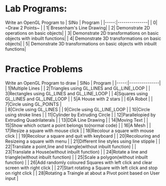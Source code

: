 # Lab Programs:
Write an OpenGL Program to 
| SlNo | Program |
|-----:|---------------|
|     0|     ~Draw 2 Points~    |
|     1|     Bresenham's Line Drawing|
|     2|     Demonstrate 2D operations on basic objects|
|     3|     Demonstrate 2D transformations on basic objects with inbuilt functions|
|     4|     Demonstrate 3D transformations on basic objects|
|     5|     Demonstrate 3D transformations on basic objects with inbuilt functions|


# Practice Problems

Write an OpenGL Program to draw
| SlNo | Program |
|-----:|---------------|
|     1|Multiple Lines                              |
|     2|Triangles using GL_LINES and GL_LINE_LOOP   |
|     3|Rectangles using GL_LINES and GL_LINE_LOOP  |
|     4|Squares using GL_LINES and GL_LINE_LOOP     |
|     5|A House with 2 stars                        |
|     6|A Robot                                     |
|     7|Circle using GL_POINTS                      |        
|     8|Circle using GL_LINES                       |
|     9|Circle using GL_LINE_LOOP                   |
|    10|Circle using stroke lines                   |
|    11|Cylinder by Extruding Circle                |
|    12|Parallelopied by Extruding Quadrilaterals   |
|    13|DDA Line Drawing                            |
|    14|Moving Text                                 |
|    15|Show which octant a point belongs to(normal code)  |
|    16|A Mesh                                      |
|    17|Resize a square with mouse click                                      |
|    18|Recolour a square with mouse click                                      |
|    19|Recolour a square and quit with keyboard                                     |
|    20|Recolouring and Resizeing a square with menu                               |
|    21|Different line styles using line stipple                               |
|    22|Translate a point,line and triangle(without inbuilt function)                               |
|    23|Translate a House(without inbuilt function)                               |
|    24|Rotate a line and triangle(without inbuilt function)                               |
|    25|Scale a polygon(without inbuilt function)                               |
|    26|Add randomly coloured Squares with left click and clear screen with right click                               |
|    27|Start rotating a Square with left click and stop on right click                               |
|    28|Rotating a Traingle at about a Pivot point based on User input                               |
